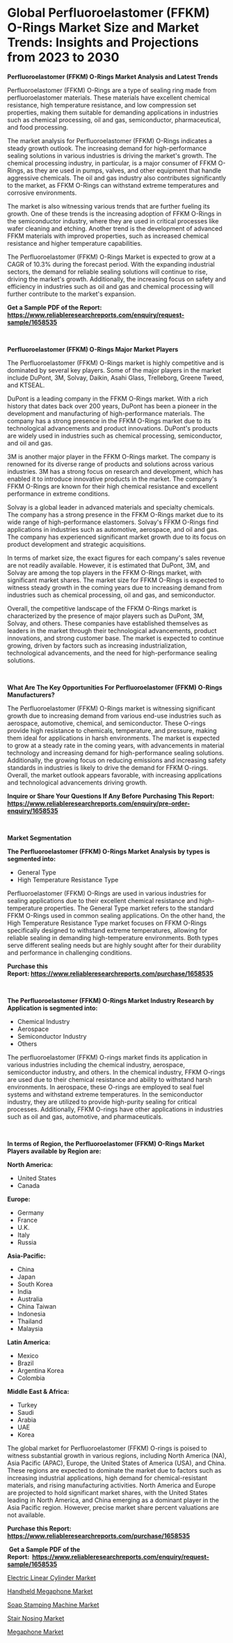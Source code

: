<p><h1>Global Perfluoroelastomer (FFKM) O-Rings Market Size and Market Trends: Insights and Projections from 2023 to 2030</h1></p><p><strong>Perfluoroelastomer (FFKM) O-Rings Market Analysis and Latest Trends</strong></p>
<p><p>Perfluoroelastomer (FFKM) O-Rings are a type of sealing ring made from perfluoroelastomer materials. These materials have excellent chemical resistance, high temperature resistance, and low compression set properties, making them suitable for demanding applications in industries such as chemical processing, oil and gas, semiconductor, pharmaceutical, and food processing.</p><p>The market analysis for Perfluoroelastomer (FFKM) O-Rings indicates a steady growth outlook. The increasing demand for high-performance sealing solutions in various industries is driving the market's growth. The chemical processing industry, in particular, is a major consumer of FFKM O-Rings, as they are used in pumps, valves, and other equipment that handle aggressive chemicals. The oil and gas industry also contributes significantly to the market, as FFKM O-Rings can withstand extreme temperatures and corrosive environments.</p><p>The market is also witnessing various trends that are further fueling its growth. One of these trends is the increasing adoption of FFKM O-Rings in the semiconductor industry, where they are used in critical processes like wafer cleaning and etching. Another trend is the development of advanced FFKM materials with improved properties, such as increased chemical resistance and higher temperature capabilities.</p><p>The Perfluoroelastomer (FFKM) O-Rings Market is expected to grow at a CAGR of 10.3% during the forecast period. With the expanding industrial sectors, the demand for reliable sealing solutions will continue to rise, driving the market's growth. Additionally, the increasing focus on safety and efficiency in industries such as oil and gas and chemical processing will further contribute to the market's expansion.</p></p>
<p><strong>Get a Sample PDF of the Report:&nbsp; <a href="https://www.reliableresearchreports.com/enquiry/request-sample/1658535">https://www.reliableresearchreports.com/enquiry/request-sample/1658535</a></strong></p>
<p>&nbsp;</p>
<p><strong>Perfluoroelastomer (FFKM) O-Rings Major Market Players</strong></p>
<p><p>The Perfluoroelastomer (FFKM) O-Rings market is highly competitive and is dominated by several key players. Some of the major players in the market include DuPont, 3M, Solvay, Daikin, Asahi Glass, Trelleborg, Greene Tweed, and KTSEAL.</p><p>DuPont is a leading company in the FFKM O-Rings market. With a rich history that dates back over 200 years, DuPont has been a pioneer in the development and manufacturing of high-performance materials. The company has a strong presence in the FFKM O-Rings market due to its technological advancements and product innovations. DuPont's products are widely used in industries such as chemical processing, semiconductor, and oil and gas.</p><p>3M is another major player in the FFKM O-Rings market. The company is renowned for its diverse range of products and solutions across various industries. 3M has a strong focus on research and development, which has enabled it to introduce innovative products in the market. The company's FFKM O-Rings are known for their high chemical resistance and excellent performance in extreme conditions.</p><p>Solvay is a global leader in advanced materials and specialty chemicals. The company has a strong presence in the FFKM O-Rings market due to its wide range of high-performance elastomers. Solvay's FFKM O-Rings find applications in industries such as automotive, aerospace, and oil and gas. The company has experienced significant market growth due to its focus on product development and strategic acquisitions.</p><p>In terms of market size, the exact figures for each company's sales revenue are not readily available. However, it is estimated that DuPont, 3M, and Solvay are among the top players in the FFKM O-Rings market, with significant market shares. The market size for FFKM O-Rings is expected to witness steady growth in the coming years due to increasing demand from industries such as chemical processing, oil and gas, and semiconductor.</p><p>Overall, the competitive landscape of the FFKM O-Rings market is characterized by the presence of major players such as DuPont, 3M, Solvay, and others. These companies have established themselves as leaders in the market through their technological advancements, product innovations, and strong customer base. The market is expected to continue growing, driven by factors such as increasing industrialization, technological advancements, and the need for high-performance sealing solutions.</p></p>
<p>&nbsp;</p>
<p><strong>What Are The Key Opportunities For Perfluoroelastomer (FFKM) O-Rings Manufacturers?</strong></p>
<p><p>The Perfluoroelastomer (FFKM) O-Rings market is witnessing significant growth due to increasing demand from various end-use industries such as aerospace, automotive, chemical, and semiconductor. These O-rings provide high resistance to chemicals, temperature, and pressure, making them ideal for applications in harsh environments. The market is expected to grow at a steady rate in the coming years, with advancements in material technology and increasing demand for high-performance sealing solutions. Additionally, the growing focus on reducing emissions and increasing safety standards in industries is likely to drive the demand for FFKM O-rings. Overall, the market outlook appears favorable, with increasing applications and technological advancements driving growth.</p></p>
<p><strong>Inquire or Share Your Questions If Any Before Purchasing This Report: <a href="https://www.reliableresearchreports.com/enquiry/pre-order-enquiry/1658535">https://www.reliableresearchreports.com/enquiry/pre-order-enquiry/1658535</a></strong></p>
<p>&nbsp;</p>
<p><strong>Market Segmentation</strong></p>
<p><strong>The Perfluoroelastomer (FFKM) O-Rings Market Analysis by types is segmented into:</strong></p>
<p><ul><li>General Type</li><li>High Temperature Resistance Type</li></ul></p>
<p><p>Perfluoroelastomer (FFKM) O-Rings are used in various industries for sealing applications due to their excellent chemical resistance and high-temperature properties. The General Type market refers to the standard FFKM O-Rings used in common sealing applications. On the other hand, the High Temperature Resistance Type market focuses on FFKM O-Rings specifically designed to withstand extreme temperatures, allowing for reliable sealing in demanding high-temperature environments. Both types serve different sealing needs but are highly sought after for their durability and performance in challenging conditions.</p></p>
<p><strong>Purchase this Report:&nbsp;<a href="https://www.reliableresearchreports.com/purchase/1658535">https://www.reliableresearchreports.com/purchase/1658535</a></strong></p>
<p>&nbsp;</p>
<p><strong>The Perfluoroelastomer (FFKM) O-Rings Market Industry Research by Application is segmented into:</strong></p>
<p><ul><li>Chemical Industry</li><li>Aerospace</li><li>Semiconductor Industry</li><li>Others</li></ul></p>
<p><p>The perfluoroelastomer (FFKM) O-rings market finds its application in various industries including the chemical industry, aerospace, semiconductor industry, and others. In the chemical industry, FFKM O-rings are used due to their chemical resistance and ability to withstand harsh environments. In aerospace, these O-rings are employed to seal fuel systems and withstand extreme temperatures. In the semiconductor industry, they are utilized to provide high-purity sealing for critical processes. Additionally, FFKM O-rings have other applications in industries such as oil and gas, automotive, and pharmaceuticals.</p></p>
<p>&nbsp;</p>
<p><strong>In terms of Region, the Perfluoroelastomer (FFKM) O-Rings Market Players available by Region are:</strong></p>
<p>
    <p> <strong> North America: </strong>
        <ul>
            <li>United States</li>
            <li>Canada</li>
        </ul>
        </p> 
    <p> <strong> Europe: </strong>
        <ul>
            <li>Germany</li>
            <li>France</li>
            <li>U.K.</li>
            <li>Italy</li>
            <li>Russia</li>
        </ul>
        </p> 
    <p> <strong> Asia-Pacific: </strong>
        <ul>
            <li>China</li>
            <li>Japan</li>
            <li>South Korea</li>
            <li>India</li>
            <li>Australia</li>
            <li>China Taiwan</li>
            <li>Indonesia</li>
            <li>Thailand</li>
            <li>Malaysia</li>
        </ul>
        </p> 
    <p> <strong> Latin America: </strong>
        <ul>
            <li>Mexico</li>
            <li>Brazil</li>
            <li>Argentina Korea</li>
            <li>Colombia</li>
        </ul>
        </p> 
    <p> <strong> Middle East & Africa: </strong>
        <ul>
            <li>Turkey</li>
            <li>Saudi</li>
            <li>Arabia</li>
            <li>UAE</li>
            <li>Korea</li>
        </ul>
    </p>
    </p>
<p><p>The global market for Perfluoroelastomer (FFKM) O-rings is poised to witness substantial growth in various regions, including North America (NA), Asia Pacific (APAC), Europe, the United States of America (USA), and China. These regions are expected to dominate the market due to factors such as increasing industrial applications, high demand for chemical-resistant materials, and rising manufacturing activities. North America and Europe are projected to hold significant market shares, with the United States leading in North America, and China emerging as a dominant player in the Asia Pacific region. However, precise market share percent valuations are not available.</p></p>
<p><strong>Purchase this Report: <a href="https://www.reliableresearchreports.com/purchase/1658535">https://www.reliableresearchreports.com/purchase/1658535</a></strong></p>
<p>&nbsp;<strong>Get a Sample PDF of the Report:&nbsp;&nbsp;<a href="https://www.reliableresearchreports.com/enquiry/request-sample/1658535">https://www.reliableresearchreports.com/enquiry/request-sample/1658535</a></strong></p>
<p><strong></strong></p>
<p><p><a href="https://medium.com/@v8581137/electric-linear-cylinder-market-size-growth-forecast-2023-2030-837b203a555f">Electric Linear Cylinder Market</a></p><p><a href="https://www.linkedin.com/pulse/handheld-megaphone-market-research-report-provides-thorough-4wszc/">Handheld Megaphone Market</a></p><p><a href="https://www.linkedin.com/pulse/soap-stamping-machine-market-size-share-amp-trends-analysis-jalge/">Soap Stamping Machine Market</a></p><p><a href="https://medium.com/@isomgleason/stair-nosing-market-size-growth-forecast-2023-2030-3d7a9e3e9712">Stair Nosing Market</a></p><p><a href="https://www.linkedin.com/pulse/megaphone-market-share-amp-new-trends-analysis-report-fofmc/">Megaphone Market</a></p></p>